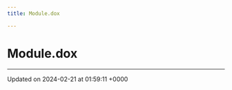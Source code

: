```yaml
---
title: Module.dox

---
```


# Module.dox








-------------------------------

Updated on 2024-02-21 at 01:59:11 +0000
